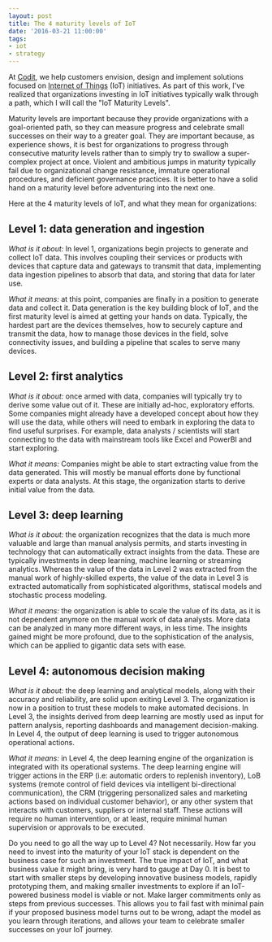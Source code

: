 ```yaml
---
layout: post
title: The 4 maturity levels of IoT
date: '2016-03-21 11:00:00'
tags:
- iot
- strategy
---
```


At [Codit](https://www.codit.eu/), we help customers envision, design and implement solutions focused on [Internet of Things](http://www.codit.eu/references/9266/codit_microsoft/) (IoT) initiatives. As part of this work, I've realized that organizations investing in IoT initiatives typically walk through a path, which I will call the "IoT Maturity Levels".

Maturity levels are important because they provide organizations with a goal-oriented path, so they can measure progress and celebrate small successes on their way to a greater goal. They are important because, as experience shows, it is best for organizations to progress through consecutive maturity levels rather than to simply try to swallow a super-complex project at once. Violent and ambitious jumps in maturity typically fail due to organizational change resistance, immature operational procedures, and deficient governance practices. It is better to have a solid hand on a maturity level before adventuring into the next one.

Here at the 4 maturity levels of IoT, and what they mean for organizations:

## Level 1: data generation and ingestion

_What is it about:_ In level 1, organizations begin projects to generate and collect IoT data. This involves coupling their services or products with devices that capture data and gateways to transmit that data, implementing data ingestion pipelines to absorb that data, and storing that data for later use.

_What it means:_ at this point, companies are finally in a position to generate data and collect it. Data generation is the key building block of IoT, and the first maturity level is aimed at getting your hands on data. Typically, the hardest part are the devices themselves, how to securely capture and transmit the data, how to manage those devices in the field, solve connectivity issues, and building a pipeline that scales to serve many devices.

## Level 2: first analytics

_What is it about:_ once armed with data, companies will typically try to derive some value out of it. These are initially ad-hoc, exploratory efforts. Some companies might already have a developed concept about how they will use the data, while others will need to embark in exploring the data to find useful surprises. For example, data analysts / scientists will start connecting to the data with mainstream tools like Excel and PowerBI and start exploring.

_What it means:_ Companies might be able to start extracting value from the data generated. This will mostly be manual efforts done by functional experts or data analysts. At this stage, the organization starts to derive initial value from the data.

## Level 3: deep learning

_What is it about:_ the organization recognizes that the data is much more valuable and large than manual analysis permits, and starts investing in technology that can automatically extract insights from the data. These are typically investments in deep learning, machine learning or streaming analytics. Whereas the value of the data in Level 2 was extracted from the manual work of highly-skilled experts, the value of the data in Level 3 is extracted automatically from sophisticated algorithms, statiscal models and stochastic process modeling.

_What it means:_ the organization is able to scale the value of its data, as it is not dependent anymore on the manual work of data analysts. More data can be analyzed in many more different ways, in less time. The insights gained might be more profound, due to the sophistication of the analysis, which can be applied to gigantic data sets with ease.

## Level 4: autonomous decision making

_What is it about:_ the deep learning and analytical models, along with their accuracy and reliability, are solid upon exiting Level 3. The organization is now in a position to trust these models to make automated decisions. In Level 3, the insights derived from deep learning are mostly used as input for pattern analysis, reporting dashboards and management decision-making. In Level 4, the output of deep learning is used to trigger autonomous operational actions.

_What it means:_ in Level 4, the deep learning engine of the organization is integrated with its operational systems. The deep learning engine will trigger actions in the ERP (i.e: automatic orders to replenish inventory), LoB systems (remote control of field devices via intelligent bi-directional communication), the CRM (triggering personalized sales and marketing actions based on individual customer behavior), or any other system that interacts with customers, suppliers or internal staff. These actions will require no human intervention, or at least, require minimal human supervision or approvals to be executed.

Do you need to go all the way up to Level 4? Not necessarily. How far you need to invest into the maturity of your IoT stack is dependent on the business case for such an investment. The true impact of IoT, and what business value it might bring, is very hard to gauge at Day 0. It is best to start with smaller steps by developing innovative business models, rapidly prototyping them, and making smaller investments to explore if an IoT-powered business model is viable or not. Make larger commitments only as steps from previous successes. This allows you to fail fast with minimal pain if your proposed business model turns out to be wrong, adapt the model as you learn through iterations, and allows your team to celebrate smaller successes on your IoT journey.

